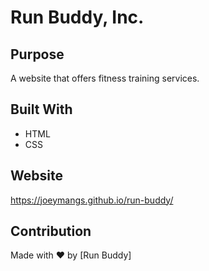 # Run Buddy, Inc.

## Purpose
A website that offers fitness training services.

## Built With
* HTML
* CSS

## Website
https://joeymangs.github.io/run-buddy/

## Contribution
Made with ❤️ by [Run Buddy]
